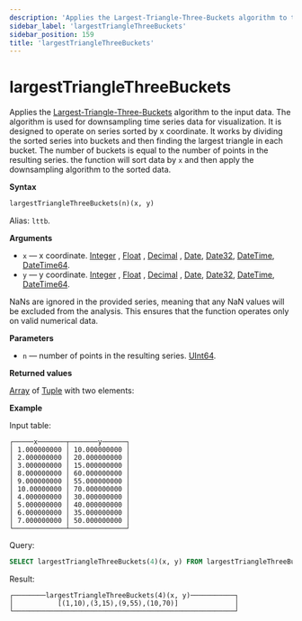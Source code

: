 ```yaml
---
description: 'Applies the Largest-Triangle-Three-Buckets algorithm to the input data.'
sidebar_label: 'largestTriangleThreeBuckets'
sidebar_position: 159
title: 'largestTriangleThreeBuckets'
---
```


# largestTriangleThreeBuckets

Applies the [Largest-Triangle-Three-Buckets](https://skemman.is/bitstream/1946/15343/3/SS_MSthesis.pdf) algorithm to the input data.
The algorithm is used for downsampling time series data for visualization. It is designed to operate on series sorted by x coordinate.
It works by dividing the sorted series into buckets and then finding the largest triangle in each bucket. The number of buckets is equal to the number of points in the resulting series.
the function will sort data by `x` and then apply the downsampling algorithm to the sorted data.

**Syntax**

```sql
largestTriangleThreeBuckets(n)(x, y)
```

Alias: `lttb`.

**Arguments**

- `x` — x coordinate. [Integer](../../../sql-reference/data-types/int-uint.md) , [Float](../../../sql-reference/data-types/float.md) , [Decimal](../../../sql-reference/data-types/decimal.md)  , [Date](../../../sql-reference/data-types/date.md), [Date32](../../../sql-reference/data-types/date32.md), [DateTime](../../../sql-reference/data-types/datetime.md), [DateTime64](../../../sql-reference/data-types/datetime64.md).
- `y` — y coordinate. [Integer](../../../sql-reference/data-types/int-uint.md) , [Float](../../../sql-reference/data-types/float.md) , [Decimal](../../../sql-reference/data-types/decimal.md)  , [Date](../../../sql-reference/data-types/date.md), [Date32](../../../sql-reference/data-types/date32.md), [DateTime](../../../sql-reference/data-types/datetime.md), [DateTime64](../../../sql-reference/data-types/datetime64.md).

NaNs are ignored in the provided series, meaning that any NaN values will be excluded from the analysis. This ensures that the function operates only on valid numerical data.

**Parameters**

- `n` — number of points in the resulting series. [UInt64](../../../sql-reference/data-types/int-uint.md).

**Returned values**

[Array](../../../sql-reference/data-types/array.md) of [Tuple](../../../sql-reference/data-types/tuple.md) with two elements:

**Example**

Input table:

```text
┌─────x───────┬───────y──────┐
│ 1.000000000 │ 10.000000000 │
│ 2.000000000 │ 20.000000000 │
│ 3.000000000 │ 15.000000000 │
│ 8.000000000 │ 60.000000000 │
│ 9.000000000 │ 55.000000000 │
│ 10.00000000 │ 70.000000000 │
│ 4.000000000 │ 30.000000000 │
│ 5.000000000 │ 40.000000000 │
│ 6.000000000 │ 35.000000000 │
│ 7.000000000 │ 50.000000000 │
└─────────────┴──────────────┘
```

Query:

```sql
SELECT largestTriangleThreeBuckets(4)(x, y) FROM largestTriangleThreeBuckets_test;
```

Result:

```text
┌────────largestTriangleThreeBuckets(4)(x, y)───────────┐
│           [(1,10),(3,15),(9,55),(10,70)]              │
└───────────────────────────────────────────────────────┘
```

